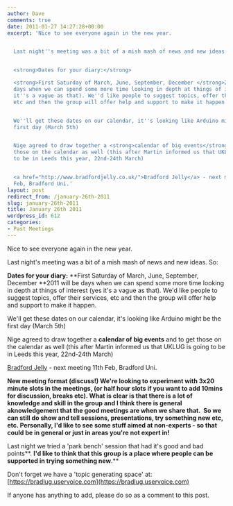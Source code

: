 ```yaml
---
author: Dave
comments: true
date: 2011-01-27 14:27:28+00:00
excerpt: 'Nice to see everyone again in the new year.


  Last night''s meeting was a bit of a mish mash of news and new ideas. So:


  <strong>Dates for your diary:</strong>

  <strong>First Saturday of March, June, September, December </strong>2011 will be
  days when we can spend some more time looking in depth at things of interest (yes
  it''s a vague as that). We''d like people to suggest topics, offer their services,
  etc and then the group will offer help and support to make it happen.


  We''ll get these dates on our calendar, it''s looking like Arduino might be the
  first day (March 5th)


  Nige agreed to draw together a <strong>calendar of big events</strong> and to get
  those on the calendar as well (this after Martin informed us that UKLUG is going
  to be in Leeds this year, 22nd-24th March)


  <a href="http://www.bradfordjelly.co.uk/">Bradford Jelly</a> - next meeting 11th
  Feb, Bradford Uni.'
layout: post
redirect_from: /january-26th-2011
slug: january-26th-2011
title: January 26th 2011
wordpress_id: 612
categories:
- Past Meetings
---
```


Nice to see everyone again in the new year.

Last night's meeting was a bit of a mish mash of news and new ideas. So:

**Dates for your diary:**
**First Saturday of March, June, September, December **2011 will be days when we can spend some more time looking in depth at things of interest (yes it's a vague as that). We'd like people to suggest topics, offer their services, etc and then the group will offer help and support to make it happen.

We'll get these dates on our calendar, it's looking like Arduino might be the first day (March 5th)

Nige agreed to draw together a **calendar of big events** and to get those on the calendar as well (this after Martin informed us that UKLUG is going to be in Leeds this year, 22nd-24th March)

[Bradford Jelly](http://www.bradfordjelly.co.uk/) - next meeting 11th Feb, Bradford Uni.

**New meeting format (discuss!)
**We're looking to experiment with 3x20 minute slots in the meetings, (or half hour slots if you want to add 10mins for discussion, breaks etc).** **What is clear is that there is a lot of knowledge and skill in the group and I think there is general aknowledgement that the good meetings are when we share that.  So we can still do show and tell sessions, presentations, try something new etc, etc. Personally, I'd like to see some stuff aimed at non-experts - so that could be in general or just in areas you're not expert in!****

Last night we tried a 'park bench' session that had it's good and bad points**. **I'd like to think that this group is a place where people can be supported in trying something new**.**

Don't forget we have a 'topic generating space' at: [https://bradlug.uservoice.com](https://bradlug.uservoice.com)﻿

If anyone has anything to add, please do so as a comment to this post.
